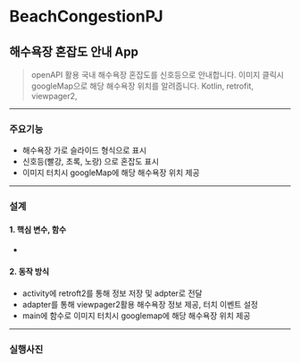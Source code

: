 # BeachCongestionPJ
## 해수욕장 혼잡도 안내 App
> openAPI 활용 국내 해수욕장 혼잡도를 신호등으로 안내합니다. 이미지 클릭시 googleMap으로 해당 해수욕장 위치를 알려줍니다. 
> Kotlin, retrofit, viewpager2, 
------------
### 주요기능
+ 해수욕장 가로 슬라이드 형식으로 표시
+ 신호등(빨강, 초록, 노랑) 으로 혼잡도 표시
+ 이미지 터치시 googleMap에 해당 해수욕장 위치 제공
------------
### 설계
#### 1. 핵심 변수, 함수  
  - 
    
#### 2. 동작 방식
  - activity에 retroft2를 통해 정보 저장 및 adpter로 전달
  - adapter를 통해 viewpager2활용 해수욕장 정보 제공, 터치 이벤트 설정
  - main에 함수로 이미지 터치시 googlemap에 해당 해수욕장 위치 제공

------------
### 실행사진

